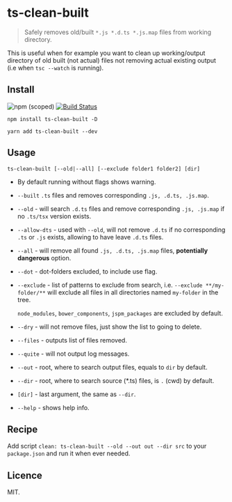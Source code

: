 # ts-clean-built

> Safely removes old/built `*.js *.d.ts *.js.map` files from working directory.

This is useful when for example you want to clean up working/output directory of old built (not actual) files not removing actual existing output (i.e when `tsc --watch` is running).

## Install

![npm (scoped)](https://img.shields.io/npm/v/ts-clean-built.svg?maxAge=86400) [![Build Status](https://travis-ci.com/whitecolor/ts-clean-built.svg?branch=master)](https://travis-ci.com/github/whitecolor/ts-clean-built)

```
npm install ts-clean-built -D
```

```
yarn add ts-clean-built --dev
```

## Usage

```
ts-clean-built [--old|--all] [--exclude folder1 folder2] [dir]
```

- By default running without flags shows warning.

- `--built` `.ts` files and removes corresponding `.js, .d.ts, .js.map`.

- `--old` - will search `.d.ts` files and remove corresponding `.js, .js.map` if no `.ts/tsx` version exists.

- `--allow-dts` - used with `--old`, will not remove `.d.ts` if no corresponding `.ts` or `.js` exists, allowing to have leave `.d.ts` files.

- `--all` - will remove all found `.js, .d.ts, .js.map` files, **potentially dangerous** option.

- `--dot` - dot-folders excluded, to include use flag.

- `--exclude` - list of patterns to exclude from search, i.e. `--exclude **/my-folder/**` will exclude all files in all directories named `my-folder` in the tree.

  `node_modules`, `bower_components`, `jspm_packages` are excluded by default.

- `--dry` - will not remove files, just show the list to going to delete.

- `--files` - outputs list of files removed.

- `--quite` - will not output log messages.

- `--out` - root, where to search output files, equals to `dir` by default.

- `--dir` - root, where to search source (\*.ts) files, is `.` (cwd) by default.

- `[dir]` - last argument, the same as `--dir`.

- `--help` - shows help info.

## Recipe

Add script `clean: ts-clean-built --old --out out --dir src` to your `package.json` and run it when ever needed.

## Licence

MIT.
